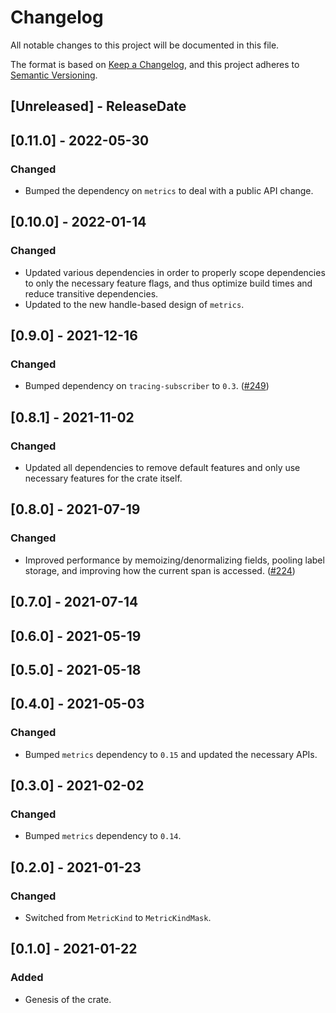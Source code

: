 # Changelog
All notable changes to this project will be documented in this file.

The format is based on [Keep a Changelog](https://keepachangelog.com/en/1.0.0/),
and this project adheres to [Semantic Versioning](https://semver.org/spec/v2.0.0.html).

<!-- next-header -->

## [Unreleased] - ReleaseDate

## [0.11.0] - 2022-05-30

### Changed

- Bumped the dependency on `metrics` to deal with a public API change.

## [0.10.0] - 2022-01-14

### Changed
- Updated various dependencies in order to properly scope dependencies to only the necessary feature
  flags, and thus optimize build times and reduce transitive dependencies.
- Updated to the new handle-based design of `metrics`.

## [0.9.0] - 2021-12-16

### Changed
- Bumped dependency on `tracing-subscriber` to `0.3`. ([#249](https://github.com/metrics-rs/metrics/pull/249))

## [0.8.1] - 2021-11-02

### Changed
- Updated all dependencies to remove default features and only use necessary features for the crate itself.

## [0.8.0] - 2021-07-19

### Changed
- Improved performance by memoizing/denormalizing fields, pooling label storage, and improving how
  the current span is accessed. ([#224](https://github.com/metrics-rs/metrics/pull/224))

## [0.7.0] - 2021-07-14

## [0.6.0] - 2021-05-19

## [0.5.0] - 2021-05-18

## [0.4.0] - 2021-05-03

### Changed
- Bumped `metrics` dependency to `0.15` and updated the necessary APIs.
## [0.3.0] - 2021-02-02
### Changed
- Bumped `metrics` dependency to `0.14`.

## [0.2.0] - 2021-01-23
### Changed
- Switched from `MetricKind` to `MetricKindMask`.

## [0.1.0] - 2021-01-22
### Added
- Genesis of the crate.
